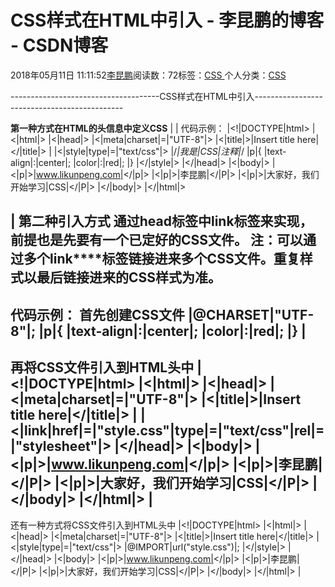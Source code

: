 
# CSS样式在HTML中引入 - 李昆鹏的博客 - CSDN博客


2018年05月11日 11:11:52[李昆鹏](https://me.csdn.net/weixin_41547486)阅读数：72标签：[CSS																](https://so.csdn.net/so/search/s.do?q=CSS&t=blog)个人分类：[CSS																](https://blog.csdn.net/weixin_41547486/article/category/7656511)


-------------------------------------CSS样式在HTML中引入---------------------------------------------

**第一种方式在HTML的头信息中定义CSS**
|<style  type="text/css">
|p  {
|color:\#0000ff;
|text-align:center;
|}
|</style>
|
代码示例：
|<!|DOCTYPE|html>
|<|html|>
|<|head|>
|<|meta|charset|=|"UTF-8"|>
|<|title|>|Insert title here|</|title|>
|<!--
|通过|alt|+/|来提示|html|的属性和|css|样式属性和样式值
|text-align:|元素内的水平布局
|color:|内容的颜色
|-->
|<|style|type|=|"text/css"|>
|/*|我是|CSS|注释|*/
|p|{
|text-align|:|center|;
|color|:|red|;
|}
|</|style|>
|</|head|>
|<|body|>
|<|p|>|www.likunpeng.com|</|p|>
|<|p|>|李昆鹏|</|P|>
|<|p|>|大家好，我们开始学习|CSS|</|P|>
|</|body|>
|</|html|>

|
**第二种引入方式**
通过head标签中link标签来实现，前提也是先要有一个已定好的CSS文件。
**注：可以通过多个link****标签链接进来多个CSS文件。重复样式以最后链接进来的CSS样式为准。**
---------------------------------------
代码示例：
首先创建CSS文件
|@CHARSET|"UTF-8"|;
|p|{
|text-align|:|center|;
|color|:|red|;
|}
|
--------------------------------------
再将CSS文件引入到HTML头中
|<!|DOCTYPE|html>
|<|html|>
|<|head|>
|<|meta|charset|=|"UTF-8"|>
|<|title|>|Insert title here|</|title|>
|<!--|项目中应用最多|-->
|<|link|href|=|"style.css"|type|=|"text/css"|rel|=|"stylesheet"|>
|</|head|>
|<|body|>
|<|p|>|www.likunpeng.com|</|p|>
|<|p|>|李昆鹏|</|P|>
|<|p|>|大家好，我们开始学习|CSS|</|P|>
|</|body|>
|</|html|>
|
---------------------------------------------------
还有一种方式将CSS文件引入到HTML头中
|<!|DOCTYPE|html>
|<|html|>
|<|head|>
|<|meta|charset|=|"UTF-8"|>
|<|title|>|Insert title here|</|title|>
|<|style|type|=|"text/css"|>
|@IMPORT|url("style.css")|;
|</|style|>
|</|head|>
|<|body|>
|<|p|>|www.likunpeng.com|</|p|>
|<|p|>|李昆鹏|</|P|>
|<|p|>|大家好，我们开始学习|CSS|</|P|>
|</|body|>
|</|html|>
|


